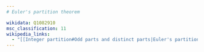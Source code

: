 ```yaml
---
# Euler's partition theorem

wikidata: Q1082910
msc_classification: 11
wikipedia_links:
  - "[[Integer partition#Odd parts and distinct parts|Euler's partition theorem]]"
---
```

